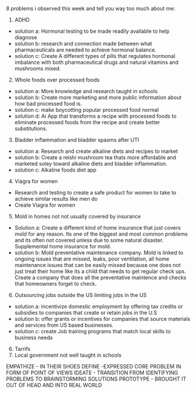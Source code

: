 8 problems i observed this week and tell you way too much about me:

1. ADHD
- solution a: Hormonal testing to be made readily available to help diagnose
- solution b: research and connection made between what pharmaceuticals are needed to achieve hormonal balance.
- solution c: Create A different types of pills that regulates hormonal imbalance with both pharmaceutical drugs and natural vitamins and mushrooms mixed.

2. Whole foods over processed foods
- solution a: More knowledge and research taught in schools
- solution b:  Create more marketing and more public information about how bad processed food is.
- solution c: make boycotting popular processed food normal
- solution d: Ai App that transforms a recipe with processed foods to eliminate processed foods from the recipe and create better substitutions.

3. Bladder inflammation and bladder spasms after UTI 
- solution a: Research and create alkaline diets and recipes to market
- solution b: Create a reishi mushroom tea thats more affordable and marketed soley toward alkaline diets and bladder inflammation.
- solution c: Alkaline foods diet app

4. Viagra for women
- Research and testing to create a safe product for women to take to achieve similar results like men do
- Create Viagra for women

5. Mold in homes not not usually covered by insurance 
- Solution a: Create a different kind of home insurance that just covers mold for any reason. Its one of the biggest and most common problems and its often not covered unless due to some natural disaster. Supplemental home insurance for mold.
- solution b: Mold preventative maintenance company. Mold is linked to ongoing issues that are missed, leaks, poor ventilation, all home maintenance issues that can be easily missed because one does not just treat their home like its a child that needs to get regular check ups. Create a company that does all the preventative maintence and checks that homeowners forget to check.

6. Outsourcing jobs outside the US limiting jobs in the US
-  solution a: incentivize domestic employment by offering tax credits or subsidies to companies that create or retain jobs in the U.S
- solution b: offer grants or incentives for companies that source materials and services from US based businesses. 
- solution c: create Job training programs that match local skills to business needs

6. Tarrifs
7.  Local government not well taught in schools


EMPATHIZE - IN THEIR SHOES
DEFINE -EXPRESSED CORE PROBLEM IN FORM OF POINT OF VIEWS
IDEATE - TRANSITION FROM IDENTIFYING PROBLEMS TO BRAINSTORMING SOLUTIONS
PROTOTYPE - BROUGHT IT OUT OF HEAD AND INTO REAL WORLD
